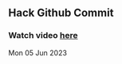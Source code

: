 
 ## Hack Github Commit 
 ### Watch video <a href="https://www.youtube.com">here</a> 
 Mon 05 Jun 2023 
